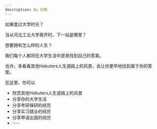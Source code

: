 ```yaml
---
description: By 刘鹏
---
```


如果度过大学时光？

当从河北工业大学离开时，下一站是哪里？

想要拥有怎么样的人生？

我们每个人都将在大学生活中逐渐找到自己的答案。

也许，多看看其他Hebuters人生道路上的风景，会让你更早地找到属于你的答案。

在这里，你可以

* 欣赏其他Hebuters人生道路上的风景
* 分享你的大学生活
* 分享考研保研的经历
* 分享实习就业的经历
* 分享申请出国的经历
* ······

